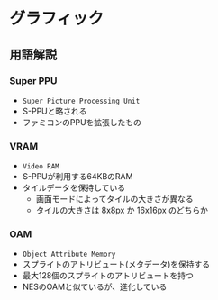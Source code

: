 # グラフィック

## 用語解説

### Super PPU

- `Super Picture Processing Unit`
- S-PPUと略される
- ファミコンのPPUを拡張したもの

### VRAM

- `Video RAM`
- S-PPUが利用する64KBのRAM
- タイルデータを保持している
  - 画面モードによってタイルの大きさが異なる
  - タイルの大きさは 8x8px か 16x16px のどちらか 


### OAM

- `Object Attribute Memory`
- スプライトのアトリビュート(メタデータ)を保持する
- 最大128個のスプライトのアトリビュートを持つ
- NESのOAMと似ているが、進化している


